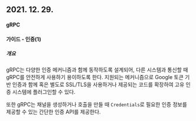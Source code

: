 ## 2021. 12. 29.

#### gRPC

#### 가이드 - 인증(1)

##### 개요

gRPC는 다양한 인증 메커니즘과 함께 동작하도록 설계되어, 다른 시스템과 통신할 때 gRPC를 안전하게 사용하기 용이하도록 한다. 지원되는 메커니즘으로 Google 토큰 기반 인증과 함께 혹은 별도로 SSL/TLS을 사용하거나 제공되는 코드를 확장하여 고유 인증 시스템에 플러그인할 수 있다.

또한 gRPC는 채널을 생성하거나 호출을 만들 때 `Credentials`로 필요한 인증 정보를 제공할 수 있는 간단한 인증 API를 제공한다.

